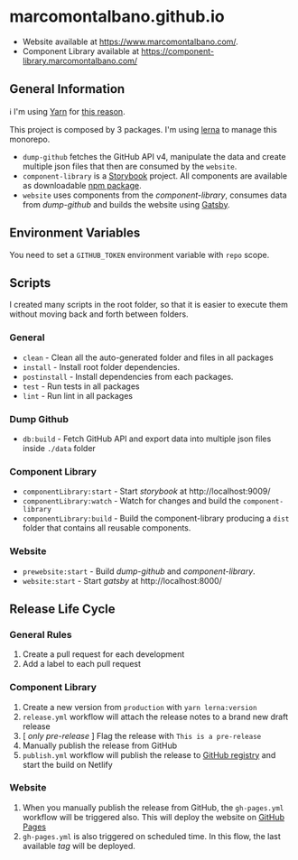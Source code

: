 # marcomontalbano.github.io

* Website available at https://www.marcomontalbano.com/.
* Component Library available at https://component-library.marcomontalbano.com/

## General Information

:information_source: I'm using [Yarn](https://yarnpkg.com/) for [this reason](https://github.com/storybookjs/storybook/issues/6505).

This project is composed by 3 packages. I'm using [lerna](https://github.com/lerna/lerna) to manage this monorepo.

* `dump-github` fetches the GitHub API v4, manipulate the data and create multiple json files that then are consumed by the `website`.
* `component-library` is a [Storybook](https://storybook.js.org/) project. All components are available as downloadable [npm package](https://github.com/marcomontalbano/marcomontalbano.github.io/packages/79405).
* `website` uses components from the *component-library*, consumes data from *dump-github* and builds the website using [Gatsby](https://www.gatsbyjs.org/).

## Environment Variables

You need to set a `GITHUB_TOKEN` environment variable with `repo` scope.

## Scripts

I created many scripts in the root folder, so that it is easier to execute them without moving back and forth between folders.

### General

* `clean` - Clean all the auto-generated folder and files in all packages
* `install` - Install root folder dependencies.
* `postinstall` - Install dependencies from each packages.
* `test` - Run tests in all packages
* `lint` - Run lint in all packages

### Dump Github

* `db:build` - Fetch GitHub API and export data into multiple json files inside `./data` folder

### Component Library

* `componentLibrary:start` - Start *storybook* at http://localhost:9009/
* `componentLibrary:watch` - Watch for changes and build the `component-library`
* `componentLibrary:build` - Build the component-library producing a `dist` folder that contains all reusable components.

### Website

* `prewebsite:start` - Build *dump-github* and *component-library*.
* `website:start` - Start *gatsby* at http://localhost:8000/


## Release Life Cycle

### General Rules

1. Create a pull request for each development
1. Add a label to each pull request

### Component Library

1. Create a new version from `production` with `yarn lerna:version`
1. `release.yml` workflow will attach the release notes to a brand new draft release
1. [ *only pre-release* ] Flag the release with `This is a pre-release`
1. Manually publish the release from GitHub
1. `publish.yml` workflow will publish the release to [GitHub registry](https://github.com/marcomontalbano/marcomontalbano.github.io/packages) and start the build on Netlify

### Website

1. When you manually publish the release from GitHub, the `gh-pages.yml` workflow will be triggered also. This will deploy the website on [GitHub Pages](https://pages.github.com/)
1. `gh-pages.yml` is also triggered on scheduled time. In this flow, the last available *tag* will be deployed.
